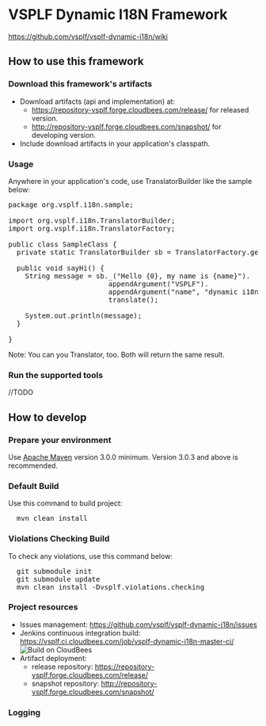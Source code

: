 # VSPLF Dynamic I18N Framework

https://github.com/vsplf/vsplf-dynamic-i18n/wiki

## How to use this framework

### Download this framework's artifacts

* Download artifacts (api and implementation) at:
  * https://repository-vsplf.forge.cloudbees.com/release/ for released version.
  * http://repository-vsplf.forge.cloudbees.com/snapshot/ for developing version.
* Include download artifacts in your application's classpath.

### Usage
Anywhere in your application's code, use TranslatorBuilder like the sample below:
<pre>
package org.vsplf.i18n.sample;

import org.vsplf.i18n.TranslatorBuilder;
import org.vsplf.i18n.TranslatorFactory;

public class SampleClass {
  private static TranslatorBuilder sb = TranslatorFactory.getTranslatorBuilder();

  public void sayHi() {
    String message = sb._("Hello {0}, my name is {name}").
                        appendArgument("VSPLF").
                        appendArgument("name", "dynamic i18n").
                        translate();

    System.out.println(message);
  }

}
</pre>

Note: You can you Translator, too. Both will return the same result.

### Run the supported tools
//TODO

## How to develop


### Prepare your environment

Use [Apache Maven][maven] version 3.0.0 minimum. Version 3.0.3 and above is recommended.

[maven]: http://maven.apache.org "Apache Maven"

### Default Build

Use this command to build project:

<pre>
  mvn clean install
</pre>

### Violations Checking Build

To check any violations, use this command below:

<pre>
  git submodule init
  git submodule update
  mvn clean install -Dvsplf.violations.checking
</pre>

### Project resources

* Issues management: https://github.com/vsplf/vsplf-dynamic-i18n/issues
* Jenkins continuous integration build: https://vsplf.ci.cloudbees.com/job/vsplf-dynamic-i18n-master-ci/ ![Build on CloudBees](http://www.cloudbees.com/sites/default/files/Button-Built-on-CB-1.png)
* Artifact deployment:
  * release repository:  https://repository-vsplf.forge.cloudbees.com/release/
  * snapshot repository: http://repository-vsplf.forge.cloudbees.com/snapshot/

### Logging
